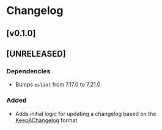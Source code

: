 # Changelog

## [v0.1.0]
## [UNRELEASED]
### Dependencies
- Bumps `eslint` from 7.17.0 to 7.21.0

### Added 
- Adds initial logic for updating a changelog based on the [KeepAChangelog](https://keepachangelog.com/en/1.0.0/) format